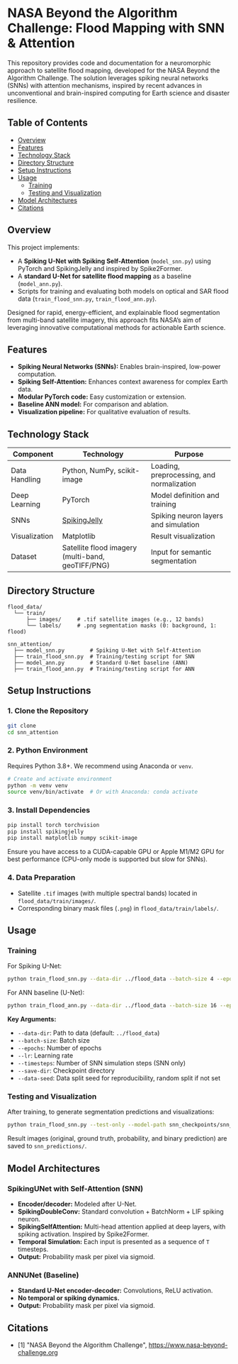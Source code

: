 # NASA Beyond the Algorithm Challenge: Flood Mapping with SNN & Attention

This repository provides code and documentation for a neuromorphic approach to satellite flood mapping, developed for the NASA Beyond the Algorithm Challenge. The solution leverages spiking neural networks (SNNs) with attention mechanisms, inspired by recent advances in unconventional and brain-inspired computing for Earth science and disaster resilience.

## Table of Contents

- [Overview](#overview)
- [Features](#features)
- [Technology Stack](#technology-stack)
- [Directory Structure](#directory-structure)
- [Setup Instructions](#setup-instructions)
- [Usage](#usage)
  - [Training](#training)
  - [Testing and Visualization](#testing-and-visualization)
- [Model Architectures](#model-architectures)
- [Citations](#citations)

## Overview

This project implements:
- A **Spiking U-Net with Spiking Self-Attention** (`model_snn.py`) using PyTorch and SpikingJelly and inspired by Spike2Former.
- A **standard U-Net for satellite flood mapping** as a baseline (`model_ann.py`).
- Scripts for training and evaluating both models on optical and SAR flood data (`train_flood_snn.py`, `train_flood_ann.py`).

Designed for rapid, energy-efficient, and explainable flood segmentation from multi-band satellite imagery, this approach fits NASA’s aim of leveraging innovative computational methods for actionable Earth science.

## Features

- **Spiking Neural Networks (SNNs):** Enables brain-inspired, low-power computation.
- **Spiking Self-Attention:** Enhances context awareness for complex Earth data.
- **Modular PyTorch code:** Easy customization or extension.
- **Baseline ANN model:** For comparison and ablation.
- **Visualization pipeline:** For qualitative evaluation of results.

## Technology Stack

| Component      | Technology                | Purpose                                      |
|----------------|--------------------------|----------------------------------------------|
| Data Handling  | Python, NumPy, scikit-image | Loading, preprocessing, and normalization     |
| Deep Learning  | PyTorch                   | Model definition and training                |
| SNNs           | [SpikingJelly](https://github.com/fuzhenn/spikingjelly) | Spiking neuron layers and simulation         |
| Visualization  | Matplotlib                | Result visualization                         |
| Dataset        | Satellite flood imagery (multi-band, geoTIFF/PNG) | Input for semantic segmentation              |

## Directory Structure

```plain
flood_data/
  └── train/
      ├── images/     # .tif satellite images (e.g., 12 bands)
      └── labels/     # .png segmentation masks (0: background, 1: flood)

snn_attention/
  ├── model_snn.py        # Spiking U-Net with Self-Attention
  ├── train_flood_snn.py  # Training/testing script for SNN
  ├── model_ann.py        # Standard U-Net baseline (ANN)
  ├── train_flood_ann.py  # Training/testing script for ANN
```

## Setup Instructions

### 1. Clone the Repository

```bash
git clone 
cd snn_attention
```

### 2. Python Environment

Requires Python 3.8+. We recommend using Anaconda or `venv`.

```bash
# Create and activate environment
python -m venv venv
source venv/bin/activate  # Or with Anaconda: conda activate 
```

### 3. Install Dependencies

```bash
pip install torch torchvision
pip install spikingjelly
pip install matplotlib numpy scikit-image
```

Ensure you have access to a CUDA-capable GPU or Apple M1/M2 GPU for best performance (CPU-only mode is supported but slow for SNNs).

### 4. Data Preparation

- Satellite `.tif` images (with multiple spectral bands) located in `flood_data/train/images/`.
- Corresponding binary mask files (`.png`) in `flood_data/train/labels/`.

## Usage

### Training

For Spiking U-Net:

```bash
python train_flood_snn.py --data-dir ../flood_data --batch-size 4 --epochs 50 --lr 1e-4 --timesteps 4 --save-dir snn_checkpoints --data-seed 0
```

For ANN baseline (U-Net):

```bash
python train_flood_ann.py --data-dir ../flood_data --batch-size 16 --epochs 50 --lr 1e-4 --save-dir ann_checkpoints --data-seed 0
```

**Key Arguments:**
- `--data-dir`: Path to data (default: `../flood_data`)
- `--batch-size`: Batch size
- `--epochs`: Number of epochs
- `--lr`: Learning rate
- `--timesteps`: Number of SNN simulation steps (SNN only)
- `--save-dir`: Checkpoint directory
- `--data-seed`: Data split seed for reproducibility, random split if not set

### Testing and Visualization

After training, to generate segmentation predictions and visualizations:

```bash
python train_flood_snn.py --test-only --model-path snn_checkpoints/snn_unet_best.pth --output-dir snn_predictions --num-visualizations 10
```

Result images (original, ground truth, probability, and binary prediction) are saved to `snn_predictions/`.

## Model Architectures

### SpikingUNet with Self-Attention (SNN)

- **Encoder/decoder:** Modeled after U-Net.
- **SpikingDoubleConv:** Standard convolution + BatchNorm + LIF spiking neuron.
- **SpikingSelfAttention:** Multi-head attention applied at deep layers, with spiking activation. Inspired by Spike2Former.
- **Temporal Simulation:** Each input is presented as a sequence of `T` timesteps.
- **Output:** Probability mask per pixel via sigmoid.

### ANNUNet (Baseline)

- **Standard U-Net encoder-decoder:** Convolutions, ReLU activation.
- **No temporal or spiking dynamics.**
- **Output:** Probability mask per pixel via sigmoid.

## Citations

- [1] "NASA Beyond the Algorithm Challenge", https://www.nasa-beyond-challenge.org
